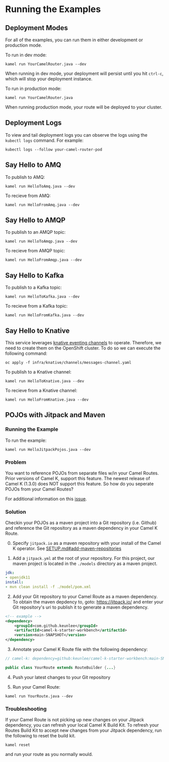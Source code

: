 # Running the Examples

## Deployment Modes

For all of the examples, you can run them in either development or production mode. 

To run in dev mode: 

```kamel run YourCamelRouter.java --dev```

When running in dev mode, your deployment will persist until you hit `ctrl-c`, which will stop your deployment instance.

To run in production mode: 

```kamel run YourCamelRouter.java```

When running production mode, your route will be deployed to your cluster. 

## Deployment Logs

To view and tail deployment logs you can observe the logs using the `kubectl logs` command. For example:

```kubectl logs --follow your-camel-router-pod```

## Say Hello to AMQ

To publish to AMQ: 

```kamel run HelloToAmq.java --dev```

To recieve from AMQ: 

```kamel run HelloFromAmq.java --dev```

## Say Hello to AMQP

To publish to an AMQP topic: 

```kamel run HelloToAmqp.java --dev```

To recieve from AMQP topic: 

```kamel run HelloFromAmqp.java --dev```

## Say Hello to Kafka

To publish to a Kafka topic: 

```kamel run HelloToKafka.java --dev```

To recieve from a Kafka topic: 

```kamel run HelloFromKafka.java --dev```

## Say Hello to Knative

This service leverages [knative eventing channels](https://knative.dev/docs/eventing/channels/) to operate. Therefore, we need to create
them on the OpenShift cluster. To do so we can execute the following command:

```oc apply -f infra/knative/channels/messages-channel.yaml```

To publish to a Knative channel: 

```kamel run HelloToKnative.java --dev```

To recieve from a Knative channel: 

```kamel run HelloFromKnative.java --dev```

## POJOs with Jitpack and Maven

### Running the Example

To run the example: 

```kamel run HelloJitpackPojos.java --dev```

### Problem

You want to reference POJOs from separate files w/in your Camel Routes. Prior versions of Camel K, support this feature. The newest release of Camel K (1.3.0) does NOT support this feature. So how do you seperate POJOs from your Camel Routes? 

For additional information on this [issue](https://github.com/apache/camel-k/issues/1821).

### Solution

Checkin your POJOs as a maven project into a Git repository (i.e. Github) and reference the Git repository as a maven dependency in your Camel K Route. 

0. Specify `jitpack.io` as a maven repository with your install of the Camel K operator. See [SETUP.md#add-maven-repositories](./SETUP.md#add-maven-repositories)

1. Add a `jitpack.yml` at the root of your repository. For this project, our maven project is located in the `./models` directory as a maven project.

```yaml
jdk:
- openjdk11
install:
- mvn clean install -f ./model/pom.xml
```
2. Add your Git repository to your Camel Route as a maven dependency. To obtain the maven depdency to, goto: https://jitpack.io/ and enter your Git repository's uri to publish it to generate a maven dependency. 

```xml
<!-- example -->
<dependency>
    <groupId>com.github.keunlee</groupId>
    <artifactId>camel-k-starter-workbench</artifactId>
    <version>main-SNAPSHOT</version>
</dependency>
```

3. Annotate your Camel K Route file with the following dependency: 

```java
// camel-k: dependency=github:keunlee/camel-k-starter-workbench:main-SNAPSHOT

public class YourRoute extends RouteBuilder {...}
```

4. Push your latest changes to your Git repository

5. Run your Camel Route: 

```kamel run YourRoute.java --dev```

### Troubleshooting

If your Camel Route is not picking up new changes on your Jitpack dependency, you can refresh your local Camel K Build Kit. To refresh your Routes Build Kit to accept new changes from your Jitpack dependency, run the following to reset the build kit. 

```kamel reset```

and run your route as you normally would. 
